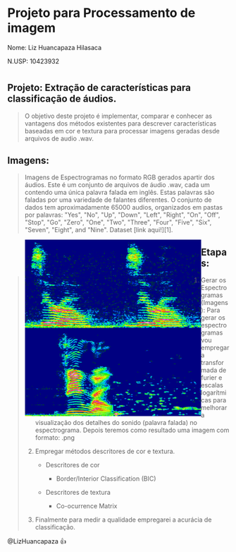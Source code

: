 ﻿
# <h1> Projeto para Processamento de imagem

Nome: Liz Huancapaza Hilasaca

N.USP: 10423932

# <h2> Projeto: Extração de caracterı́sticas para classificação de áudios.
   <blockquote>
  <p>
    O objetivo deste projeto é implementar, comparar e conhecer as vantagens dos métodos existentes para descrever características baseadas em cor e textura para processar imagens geradas desde arquivos de audio .wav.
  </p>
  <p></p>
</blockquote>
 
 <h2> Imagens:</h2>
 <blockquote>

  <p>
Imagens de Espectrogramas no formato RGB gerados apartir dos áudios. Este é um conjunto de arquivos de áudio .wav, cada um contendo uma única palavra falada em inglês. Estas palavras são faladas por uma variedade de falantes diferentes. O conjunto de dados tem aproximadamente 65000 audios, organizados em pastas por palavras: "Yes", "No", "Up", "Down", "Left", "Right", "On", "Off", "Stop", "Go", "Zero", "One", "Two", "Three", "Four", "Five", "Six", "Seven", "Eight", and "Nine". Dataset [link aqui!][1].

[1]: http://download.tensorflow.org/data/speech_commands_v0.01.tar.gz.
  </p>
  <p></p>
</blockquote>


<blockquote>
  <p>
 

<a href="url"><img src="https://github.com/LizHuancapaza/Audio-Feature-Extraction/blob/master/imagens/2aa787cf_nohash_0.png" align="left" height="200" width="200" ></a>

<a href="url"><img src="https://github.com/LizHuancapaza/Audio-Feature-Extraction/blob/master/imagens/2aa787cf_nohash_1.png" align="left" height="200" width="200" ></a>

<a href="url"><img src="https://github.com/LizHuancapaza/Audio-Feature-Extraction/blob/master/imagens/3f170018_nohash_0.png" align="left" height="200" width="200" ></a>

<a href="url"><img src="https://github.com/LizHuancapaza/Audio-Feature-Extraction/blob/master/imagens/3f2b358d_nohash_4.png" align="left" height="200" width="200" ></a>
  </p>
  <p></p>
</blockquote>

<h2> Etapas:</h2>
<blockquote>
  <p>

1. Gerar os Espectrogramas (Imagens): Para gerar os espectrogramas vou empregar a transformada de furier e escalas logarı́tmicas para melhorar a visualização dos detalhes do sonido (palavra falada) no espectrograma. Depois teremos como resultado uma imagem com formato: .png 

2. Empregar métodos descritores de cor e textura.
    * Descritores de cor
    
        * Border/Interior Classification (BIC)
    * Descritores de textura
    
        * Co-ocurrence Matrix
3. Finalmente para medir a qualidade empregarei a acurácia de classificação.

  </p>
  <p></p>
</blockquote>

@LizHuancapaza :+1: 
